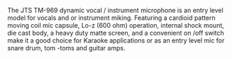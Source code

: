 The JTS TM-969 dynamic vocal / instrument microphone is an entry level model for vocals and or instrument miking. Featuring a cardioid pattern moving coil mic capsule, Lo-z (600 ohm) operation, internal shock mount, die cast body, a heavy duty matte screen, and a convenient on /off switch make it a good choice for Karaoke applications or as an entry level mic for snare drum, tom -toms and guitar amps. 
